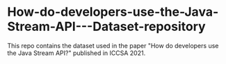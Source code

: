 # How-do-developers-use-the-Java-Stream-API---Dataset-repository
This repo contains the dataset used in the paper "How do developers use the Java Stream API?" published in ICCSA 2021.
